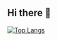 ## Hi there 👋

[![Top Langs](https://github-readme-stats.vercel.app/api/top-langs/?username=timolio&show_icons=true&theme=tokyonight)](https://github.com/anuraghazra/github-readme-stats)

<!--
**Timolio/Timolio** is a ✨ _special_ ✨ repository because its `README.md` (this file) appears on your GitHub profile.

Here are some ideas to get you started:

- 🔭 I’m currently working on ...
- 🌱 I’m currently learning ...
- 👯 I’m looking to collaborate on ...
- 🤔 I’m looking for help with ...
- 💬 Ask me about ...
- 📫 How to reach me: ...
- 😄 Pronouns: ...
- ⚡ Fun fact: ...
-->
